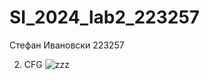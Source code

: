 # SI_2024_lab2_223257
Стефан Ивановски 223257

2. CFG ![zzz](https://github.com/StefanI0001/SI_2024_lab2_223257/assets/128704761/30b48882-b8bc-4fda-92cd-e8751e711763)

